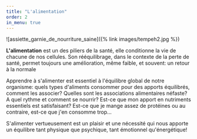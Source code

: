 ```yaml
---
title: "L'alimentation"
order: 2
in_menu: true
---
```

![assiette_garnie_de_nourriture_saine]({% link images/tempeh2.jpg %})

**L'alimentation** est un des piliers de la santé, elle conditionne la vie de chacune de nos cellules. Son rééquilibrage, dans le contexte de la perte de santé, permet toujours une amélioration, même faible, et souvent: un retour à la normale 

Apprendre à s'alimenter est essentiel à l'équilibre global de notre organisme: quels types d'aliments consommer pour des apports équilibrés, comment les associer? Quelles sont les associations alimentaires néfaste? A quel rythme et comment se nourrir? Est-ce que mon apport en nutriments essentiels est satisfaisant? Est-ce que je mange assez de protéines ou au contraire, est-ce que j'en consomme trop...

S'alimenter vertueusement est un plaisir et une nécessité qui nous apporte un équilibre tant physique que psychique, tant émotionnel qu'énergétique! 